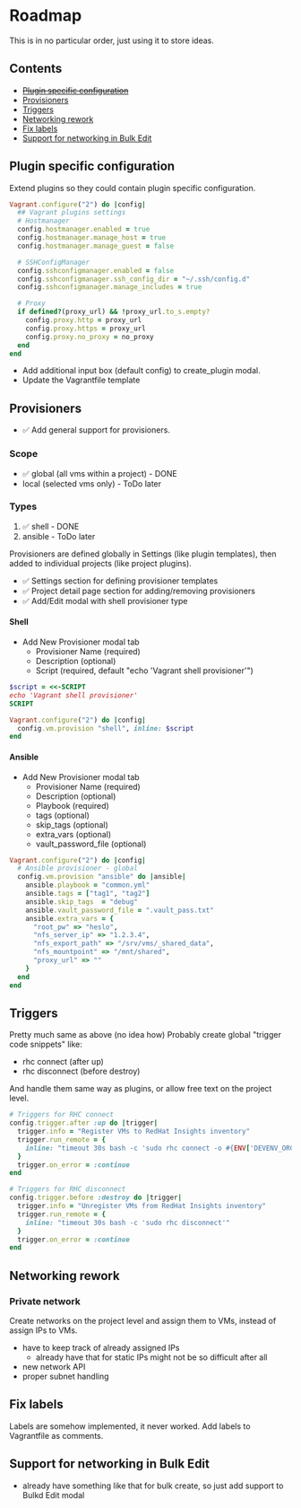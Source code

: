 # Roadmap
This is in no particular order, just using it to store ideas.

## Contents
- ~~[Plugin specific configuration](#plugin-specific-configuration)~~
- [Provisioners](#provisioners)
- [Triggers](#triggers)
- [Networking rework](#networking-rework)
- [Fix labels](#fix-labels)
- [Support for networking in Bulk Edit](#support-for-networking-in-bulk-edit)

## Plugin specific configuration
Extend plugins so they could contain plugin specific configuration.
```ruby
Vagrant.configure("2") do |config|
  ## Vagrant plugins settings
  # Hostmanager
  config.hostmanager.enabled = true
  config.hostmanager.manage_host = true
  config.hostmanager.manage_guest = false

  # SSHConfigManager
  config.sshconfigmanager.enabled = false
  config.sshconfigmanager.ssh_config_dir = "~/.ssh/config.d"
  config.sshconfigmanager.manage_includes = true

  # Proxy
  if defined?(proxy_url) && !proxy_url.to_s.empty?
    config.proxy.http = proxy_url
    config.proxy.https = proxy_url
    config.proxy.no_proxy = no_proxy
  end
end
```
- Add additional input box (default config) to create_plugin modal.
- Update the Vagrantfile template


## Provisioners
- ✅ Add general support for provisioners.
### Scope
  - ✅ global (all vms within a project) - DONE
  - local (selected vms only) - ToDo later
### Types
  1. ✅ shell - DONE
  2. ansible - ToDo later

Provisioners are defined globally in Settings (like plugin templates), then added to individual projects (like project plugins).
- ✅ Settings section for defining provisioner templates
- ✅ Project detail page section for adding/removing provisioners
- ✅ Add/Edit modal with shell provisioner type

#### Shell
- Add New Provisioner modal tab
  - Provisioner Name (required)
  - Description (optional)
  - Script (required, default "echo 'Vagrant shell provisioner'")
```ruby
$script = <<-SCRIPT
echo 'Vagrant shell provisioner'
SCRIPT

Vagrant.configure("2") do |config|
  config.vm.provision "shell", inline: $script
end
```

#### Ansible
- Add New Provisioner modal tab
  - Provisioner Name (required)
  - Description (optional)
  - Playbook (required)
  - tags (optional)
  - skip_tags (optional)
  - extra_vars (optional)
  - vault_password_file (optional)

```ruby
Vagrant.configure("2") do |config|
  # Ansible provisioner - global
  config.vm.provision "ansible" do |ansible|
    ansible.playbook = "common.yml"
    ansible.tags = ["tag1", "tag2"]
    ansible.skip_tags  = "debug"
    ansible.vault_password_file = ".vault_pass.txt"
    ansible.extra_vars = {
      "root_pw" => "heslo",
      "nfs_server_ip" => "1.2.3.4",
      "nfs_export_path" => "/srv/vms/_shared_data",
      "nfs_mountpoint" => "/mnt/shared",
      "proxy_url" => ""
    }
  end
end
```

## Triggers
Pretty much same as above (no idea how)
Probably create global "trigger code snippets" like:
- rhc connect (after up)
- rhc disconnect (before destroy)

And handle them same way as plugins, or allow free text on the project level.
```ruby
# Triggers for RHC connect
config.trigger.after :up do |trigger|
  trigger.info = "Register VMs to RedHat Insights inventory"
  trigger.run_remote = {
    inline: "timeout 30s bash -c 'sudo rhc connect -o #{ENV['DEVENV_ORG_ID']} -a #{ENV['DEVENV_ACTIVATION_KEY']}'"
  }
  trigger.on_error = :continue
end
```
```ruby
# Triggers for RHC disconnect
config.trigger.before :destroy do |trigger|
  trigger.info = "Unregister VMs from RedHat Insights inventory"
  trigger.run_remote = {
    inline: "timeout 30s bash -c 'sudo rhc disconnect'"
  }
  trigger.on_error = :continue
end
```

## Networking rework
### Private network
Create networks on the project level and assign them to VMs, instead of assign IPs to VMs.
- have to keep track of already assigned IPs
    - already have that for static IPs
    might not be so difficult after all
- new network API
- proper subnet handling

## Fix labels
Labels are somehow implemented, it never worked.
Add labels to Vagrantfile as comments.

## Support for networking in Bulk Edit
- already have something like that for bulk create, so just add support to Bulkd Edit modal
